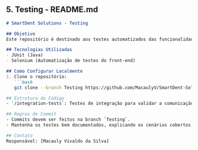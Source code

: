 ## 5. Testing - README.md

```markdown
# SmartDent Solutions - Testing

## Objetivo
Este repositório é destinado aos testes automatizados das funcionalidades do sistema SmartDent. Aqui serão criados e mantidos os testes para todas as partes do sistema, principalmente para testar a integração entre os modelos de IA e o front-end na plataforma.

## Tecnologias Utilizadas
- JUnit (Java)
- Selenium (Automatização de testes do front-end)

## Como Configurar Localmente
1. Clone o repositório:
   ```bash
   git clone --branch Testing https://github.com/MacaulyV/SmartDent-Solutions.git

## Estrutura do Código
- `/integration-tests`: Testes de integração para validar a comunicação entre as diferentes partes do sistema, como os modelos de IA e o front-end.

## Regras de Commit
- Commits devem ser feitos na branch `Testing`.
- Mantenha os testes bem documentados, explicando os cenários cobertos.

## Contato
Responsável: [Macauly Vivaldo da Silva]
